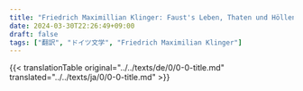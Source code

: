 ```yaml
---
title: "Friedrich Maximillian Klinger: Faust's Leben, Thaten und Höllenfahrt (1799) - 標題"
date: 2024-03-30T22:26:49+09:00
draft: false
tags: ["翻訳", "ドイツ文学", "Friedrich Maximilian Klinger"]
---
```


{{< translationTable original="../../texts/de/0/0-0-title.md" translated="../../texts/ja/0/0-0-title.md" >}}